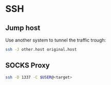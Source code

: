 # SSH

## Jump host

Use another system to tunnel the traffic trough:
```bash
ssh -J other.host original.host
```

## SOCKS Proxy

```bash
ssh -D 1337 -C $USER@<target>
```
